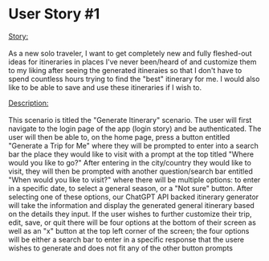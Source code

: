 # User Story #1

<ins>Story: </ins><br /><br />
As a new solo traveler, I want to get completely new and fully fleshed-out ideas for itineraries in places I've never been/heard of and customize them to my liking after seeing the generated itineraies so that I don't have to spend countless hours trying to find the "best" itinerary for me. I would also like to be able to save and use these itineraries if I wish to.

<ins>Description: </ins><br /><br />
This scenario is titled the "Generate Itinerary" scenario. The user will first navigate to the login page of the app (login story) and be authenticated. The user will then be able to, on the home page, press a button entitled "Generate a Trip for Me" where they will be prompted to enter into a search bar the place they would like to visit with a prompt at the top titled "Where would you like to go?" After entering in the city/country they would like to visit, they will then be prompted with another question/search bar entitled "When would you like to visit?" where there will be multiple options: to enter in a specific date, to select a general season, or a "Not sure" button. After selecting one of these options, our ChatGPT API backed itinerary generator will take the information and display the generated general itinerary based on the details they input. If the user wishes to further customize their trip, edit, save, or quit there will be four options at the bottom of their screen as well as an "x" button at the top left corner of the screen; the four options will be either a search bar to enter in a specific response that the usere wishes to generate and does not fit any of the other button prompts
